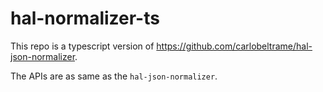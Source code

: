 # hal-normalizer-ts

This repo is a typescript version of https://github.com/carlobeltrame/hal-json-normalizer.

The APIs are as same as the `hal-json-normalizer`.


